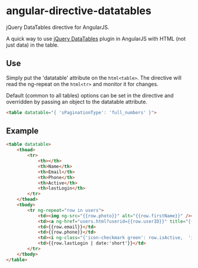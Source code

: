 angular-directive-datatables
============================

jQuery DataTables directive for AngularJS.

A quick way to use [jQuery DataTables](https://datatables.net/) plugin in AngularJS with HTML (not just data) in the table.

## Use
Simply put the 'datatable' attribute on the ```html<table>```. The directive will read the ng-repeat on the ```html<tr>``` and monitor it for changes.

Default (common to all tables) options can be set in the directive and overridden by passing an object to the datatable attribute.

```html
<table datatable="{ 'sPaginationType': 'full_numbers' }">
```

## Example
```html
<table datatable>
    <thead>
        <tr>
            <th></th>
            <th>Name</th>
            <th>Email</th>
            <th>Phone</th>
            <th>Active</th>
            <th>lastLogin</th>
        </tr>
    </thead>
    <tbody>
        <tr ng-repeat="row in users">
            <td><img ng-src="{{row.photo}}" alt="{{row.firstName}}" /></td>
            <td><a ng-href="users.html?userid={{row.userID}}" title="{{row.FirstName}} {{row.lastName}}">{{row.FirstName}} {{row.lastName}}</a></td>
            <td>{{row.email}}</td>
            <td>{{row.phone}}</td>
            <td><i ng-class="{'icon-checkmark green': row.isActive,  'icon-close red': !row.isActive}"></i></td>
            <td>{{row.lastLogin | date:'short'}}</td>
        </tr>
    </tbody>
</table>
```
